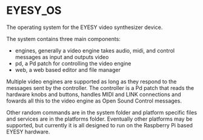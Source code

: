 # EYESY_OS

The operating system for the EYESY video synthesizer device.

The system contains three main components: 

* engines, generally a video engine takes audio, midi, and control messages as input and outputs video
* pd, a Pd patch for controlling the video engine 
* web, a web based editor and file manager

Multiple video engines are supported as long as they respond to the messages sent by the controller. The controller is a Pd patch that reads the hardware knobs and buttons, handles MIDI and LINK connections and fowards all this to the video engine as Open Sound Control messages.

Other random commands are in the system folder and platform specific files and services are in the platforms folder. Eventually other platforms may be supported, but currently it is all designed to run on the Raspberry Pi based EYESY hardware.  
